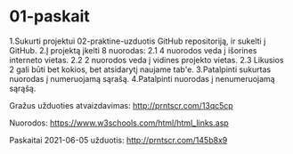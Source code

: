 # 01-paskait
1.Sukurti projektui 02-praktine-uzduotis GitHub repositoriją, ir sukelti į GitHub.
2.Į projektą įkelti 8 nuorodas: 
	2.1 4 nuorodos veda į išorines interneto vietas. 
	2.2 2 nuorodos veda į vidines projekto vietas. 
	2.3 Likusios 2 gali būti bet kokios, bet atsidarytį naujame tab'e.
3.Patalpinti sukurtas nuorodas į numeruojamą sąrašą.
4.Patalpinti nuorodas į nenumeruojamą sąrąšą.

Gražus užduoties atvaizdavimas: http://prntscr.com/13qc5cp

Nuorodos: 
https://www.w3schools.com/html/html_links.asp 


Paskaitai 2021-06-05 užduotis:
http://prntscr.com/145b8x9
